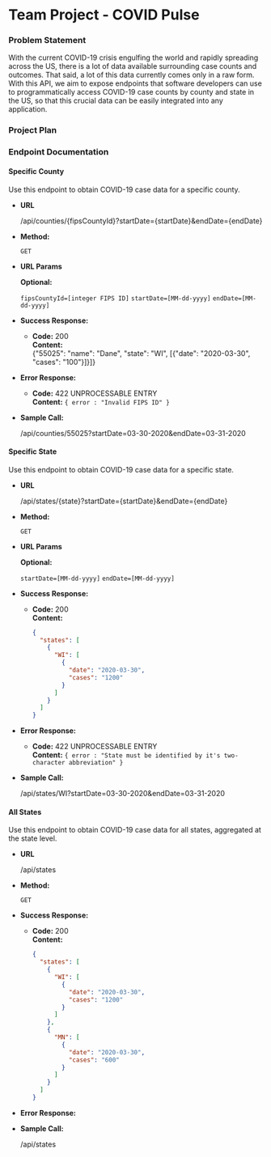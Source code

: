 # Team Project - COVID Pulse


### Problem Statement
With the current COVID-19 crisis engulfing the world and rapidly spreading across the US,
there is a lot of data available surrounding case counts and outcomes. That said, 
a lot of this data currently comes only in a raw form. With this API, we aim to expose endpoints
that software developers can use to programmatically access COVID-19 case counts by county and state
in the US, so that this crucial data can be easily integrated into any application.

### Project Plan


### Endpoint Documentation

#### Specific County


  Use this endpoint to obtain COVID-19 case data for a specific county. 

* **URL**

    /api/counties/{fipsCountyId}?startDate={startDate}&endDate={endDate}

* **Method:**
  
  `GET` 
  
*  **URL Params**

   **Optional:**
 
   `fipsCountyId=[integer FIPS ID]`
   `startDate=[MM-dd-yyyy]`
   `endDate=[MM-dd-yyyy]`


* **Success Response:**

  * **Code:** 200 <br />
    **Content:** <br />
        {"55025": "name": "Dane", "state": "WI", [{"date": "2020-03-30", "cases": "100"}]}]}
 
* **Error Response:**

  * **Code:** 422 UNPROCESSABLE ENTRY <br />
    **Content:** `{ error : "Invalid FIPS ID" }`

* **Sample Call:**

  /api/counties/55025?startDate=03-30-2020&endDate=03-31-2020
  
  
#### Specific State


  Use this endpoint to obtain COVID-19 case data for a specific state.

* **URL**

    /api/states/{state}?startDate={startDate}&endDate={endDate}

* **Method:**
  
  `GET` 
  
*  **URL Params**

   **Optional:**
 
   `startDate=[MM-dd-yyyy]`
   `endDate=[MM-dd-yyyy]`


* **Success Response:**

  * **Code:** 200 <br />
    **Content:** <br />
    ```json
    {
      "states": [
        {
          "WI": [
            {
              "date": "2020-03-30",
              "cases": "1200"
            }
          ]
        }
      ]
    }
    ```
 
* **Error Response:**

  * **Code:** 422 UNPROCESSABLE ENTRY <br />
    **Content:** `{ error : "State must be identified by it's two-character abbreviation" }`

* **Sample Call:**

  /api/states/WI?startDate=03-30-2020&endDate=03-31-2020
  
  
#### All States

  Use this endpoint to obtain COVID-19 case data for all states, aggregated at the state level.

* **URL**

    /api/states

* **Method:**
  
  `GET` 

* **Success Response:**

  * **Code:** 200 <br />
    **Content:** <br />
    ```json
    {
      "states": [
        {
          "WI": [
            {
              "date": "2020-03-30",
              "cases": "1200"
            }
          ]
        },
        {
          "MN": [
            {
              "date": "2020-03-30",
              "cases": "600"
            }
          ]
        }
      ]
    }
    ```
 
* **Error Response:**

* **Sample Call:**

  /api/states